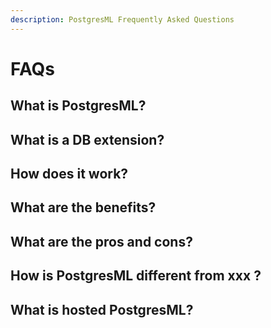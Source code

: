 ```yaml
---
description: PostgresML Frequently Asked Questions
---
```


# FAQs

## What is PostgresML?&#x20;

## What is a DB extension?&#x20;

## How does it work?&#x20;

## What are the benefits?&#x20;

## What are the pros and cons?

## How is PostgresML different from xxx ?

## What is hosted PostgresML?
